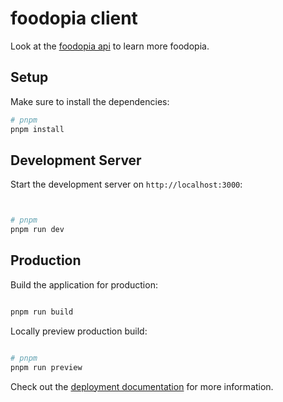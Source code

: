 # foodopia client

Look at the [foodopia api](/kaleabAlemayehu/foodopia) to learn more foodopia.

## Setup

Make sure to install the dependencies:

```bash
# pnpm
pnpm install

```

## Development Server

Start the development server on `http://localhost:3000`:

```bash


# pnpm
pnpm run dev

```

## Production

Build the application for production:

```bash

pnpm run build


```

Locally preview production build:

```bash

# pnpm
pnpm run preview


```

Check out the [deployment documentation](https://nuxt.com/docs/getting-started/deployment) for more information.
